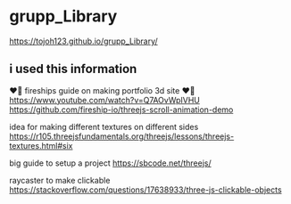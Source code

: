 # grupp_Library

https://tojoh123.github.io/grupp_Library/

## i used this information

❤️‍🔥 fireships guide on making portfolio 3d site ❤️‍🔥
https://www.youtube.com/watch?v=Q7AOvWpIVHU
https://github.com/fireship-io/threejs-scroll-animation-demo

idea for making different textures on different sides
https://r105.threejsfundamentals.org/threejs/lessons/threejs-textures.html#six

big guide to setup a project
https://sbcode.net/threejs/

raycaster to make clickable
https://stackoverflow.com/questions/17638933/three-js-clickable-objects
